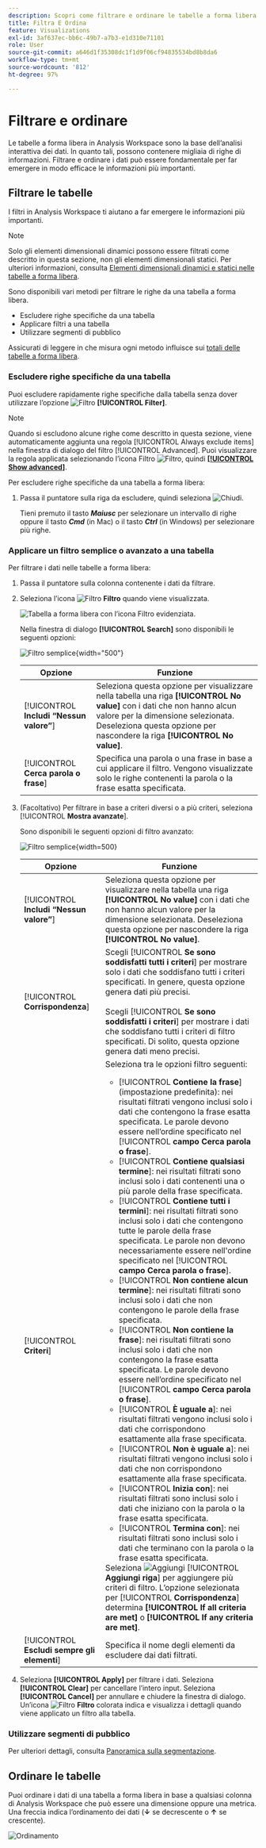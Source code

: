 ```yaml
---
description: Scopri come filtrare e ordinare le tabelle a forma libera in Analysis Workspace.
title: Filtra E Ordina
feature: Visualizations
exl-id: 3af637ec-bb6c-49b7-a7b3-e1d310e71101
role: User
source-git-commit: a646d1f35308dc1f1d9f06cf94835534bd8b8da6
workflow-type: tm+mt
source-wordcount: '812'
ht-degree: 97%

---
```


# Filtrare e ordinare

Le tabelle a forma libera in Analysis Workspace sono la base dell’analisi interattiva dei dati. In quanto tali, possono contenere migliaia di righe di informazioni. Filtrare e ordinare i dati può essere fondamentale per far emergere in modo efficace le informazioni più importanti.

<!--The following video covers filter and sort options in Analysis Workspace, in addition to pagination options:

>[!VIDEO](https://video.tv.adobe.com/v/23968)-->

## Filtrare le tabelle

I filtri in Analysis Workspace ti aiutano a far emergere le informazioni più importanti.

>[!NOTE]
>
> Solo gli elementi dimensionali dinamici possono essere filtrati come descritto in questa sezione, non gli elementi dimensionali statici. Per ulteriori informazioni, consulta [Elementi dimensionali dinamici e statici nelle tabelle a forma libera](/help/analysis-workspace/visualizations/freeform-table/column-row-settings/manual-vs-dynamic-rows.md).

Sono disponibili vari metodi per filtrare le righe da una tabella a forma libera.

- Escludere righe specifiche da una tabella
- Applicare filtri a una tabella
- Utilizzare segmenti di pubblico

Assicurati di leggere in che misura ogni metodo influisce sui [totali delle tabelle a forma libera](/help/analysis-workspace/visualizations/freeform-table/workspace-totals.md).

### Escludere righe specifiche da una tabella

Puoi escludere rapidamente righe specifiche dalla tabella senza dover utilizzare l’opzione ![Filtro](/help/assets/icons/Filter.svg) **[!UICONTROL Filter]**.

>[!NOTE]
>
>Quando si escludono alcune righe come descritto in questa sezione, viene automaticamente aggiunta una regola [!UICONTROL Always exclude items] nella finestra di dialogo del filtro [!UICONTROL Advanced]. Puoi visualizzare la regola applicata selezionando l’icona Filtro ![Filtro](/help/assets/icons/Filter.svg), quindi [**[!UICONTROL Show advanced]**](#apply-a-simple-or-advanced-filter-to-a-table).

Per escludere righe specifiche da una tabella a forma libera:

1. Passa il puntatore sulla riga da escludere, quindi seleziona ![Chiudi](/help/assets/icons/Close.svg).

   Tieni premuto il tasto ***Maiusc*** per selezionare un intervallo di righe oppure il tasto ***Cmd*** (in Mac) o il tasto ***Ctrl*** (in Windows) per selezionare più righe.

<!--### Right-click > Delete selected rows

Note: this option does not seem to work. AN-338422

1. Select 1 or more rows. 
1. Right-click and select **[!UICONTROL Delete Selected Rows]**. 

   This action will remove the rows from the table and apply a table filter.-->


### Applicare un filtro semplice o avanzato a una tabella

Per filtrare i dati nelle tabelle a forma libera:

1. Passa il puntatore sulla colonna contenente i dati da filtrare. <!--only some types of columns show the filter... Which? Just Dimensions?-->

1. Seleziona l’icona ![Filtro](/help/assets/icons/Filter.svg) **Filtro** quando viene visualizzata.

   ![Tabella a forma libera con l’icona Filtro evidenziata.](assets/table-filter-icon.png)

   Nella finestra di dialogo **[!UICONTROL Search]** sono disponibili le seguenti opzioni:

   ![Filtro semplice](assets/filter-simple.png){width="500"}

   | Opzione | Funzione |
   |---------|----------|
   | [!UICONTROL **Includi “Nessun valore”**] | Seleziona questa opzione per visualizzare nella tabella una riga **[!UICONTROL No value]** con i dati che non hanno alcun valore per la dimensione selezionata. Deseleziona questa opzione per nascondere la riga **[!UICONTROL No value]**. |
   | [!UICONTROL **Cerca parola o frase**] | Specifica una parola o una frase in base a cui applicare il filtro. Vengono visualizzate solo le righe contenenti la parola o la frase esatta specificata. |


1. (Facoltativo) Per filtrare in base a criteri diversi o a più criteri, seleziona [!UICONTROL **Mostra avanzate**].

   Sono disponibili le seguenti opzioni di filtro avanzato:

   ![Filtro semplice](assets/filter-advanced.png){width=500}

   | Opzione | Funzione |
   |---------|----------|
   | [!UICONTROL **Includi “Nessun valore”**] | Seleziona questa opzione per visualizzare nella tabella una riga **[!UICONTROL No value]** con i dati che non hanno alcun valore per la dimensione selezionata. Deseleziona questa opzione per nascondere la riga **[!UICONTROL No value]**. |
   | [!UICONTROL **Corrispondenza**] | Scegli [!UICONTROL **Se sono soddisfatti tutti i criteri**] per mostrare solo i dati che soddisfano tutti i criteri specificati. In genere, questa opzione genera dati più precisi.<br/><br/>Scegli [!UICONTROL **Se sono soddisfatti i criteri**] per mostrare i dati che soddisfano tutti i criteri di filtro specificati. Di solito, questa opzione genera dati meno precisi. |
   | [!UICONTROL **Criteri**] | Seleziona tra le opzioni filtro seguenti:<br/><ul><li>[!UICONTROL **Contiene la frase**] (impostazione predefinita): nei risultati filtrati vengono inclusi solo i dati che contengono la frase esatta specificata. Le parole devono essere nell’ordine specificato nel [!UICONTROL **campo Cerca parola o frase**].</li><li>[!UICONTROL **Contiene qualsiasi termine**]: nei risultati filtrati sono inclusi solo i dati contenenti una o più parole della frase specificata. </li><li>[!UICONTROL **Contiene tutti i termini**]: nei risultati filtrati sono inclusi solo i dati che contengono tutte le parole della frase specificata. Le parole non devono necessariamente essere nell&#39;ordine specificato nel [!UICONTROL **campo Cerca parola o frase**].</li><li>[!UICONTROL **Non contiene alcun termine**]: nei risultati filtrati sono inclusi solo i dati che non contengono le parole della frase specificata. </li><li>[!UICONTROL **Non contiene la frase**]: nei risultati filtrati sono inclusi solo i dati che non contengono la frase esatta specificata. Le parole devono essere nell’ordine specificato nel [!UICONTROL **campo Cerca parola o frase**].</li><li>[!UICONTROL **È uguale a**]: nei risultati filtrati vengono inclusi solo i dati che corrispondono esattamente alla frase specificata. </li><li>[!UICONTROL **Non è uguale a**]: nei risultati filtrati vengono inclusi solo i dati che non corrispondono esattamente alla frase specificata. </li><li>[!UICONTROL **Inizia con**]: nei risultati filtrati sono inclusi solo i dati che iniziano con la parola o la frase esatta specificata. </li><li>[!UICONTROL **Termina con**]: nei risultati filtrati sono inclusi solo i dati che terminano con la parola o la frase esatta specificata. </li></ul>Seleziona ![Aggiungi](/help/assets/icons/Add.svg) [!UICONTROL **Aggiungi riga**] per aggiungere più criteri di filtro. L’opzione selezionata per [!UICONTROL **Corrispondenza**] determina **[!UICONTROL If all criteria are met]** o **[!UICONTROL If any criteria are met]**. |
   | [!UICONTROL **Escludi sempre gli elementi**] | Specifica il nome degli elementi da escludere dai dati filtrati. |

1. Seleziona **[!UICONTROL Apply]** per filtrare i dati. Seleziona **[!UICONTROL Clear]** per cancellare l’intero input. Seleziona **[!UICONTROL Cancel]** per annullare e chiudere la finestra di dialogo. <br/>Un’icona ![Filtro](/help/assets/icons/FilterColored.svg) **Filtro** colorata indica e visualizza i dettagli quando viene applicato un filtro alla tabella.

### Utilizzare segmenti di pubblico

Per ulteriori dettagli, consulta [Panoramica sulla segmentazione](/help/components/segments/seg-overview.md).

## Ordinare le tabelle

Puoi ordinare i dati di una tabella a forma libera in base a qualsiasi colonna di Analysis Workspace che può essere una dimensione oppure una metrica. Una freccia indica l’ordinamento dei dati (**↓** se decrescente o **↑** se crescente).

![Ordinamento](assets/sorting.gif)
